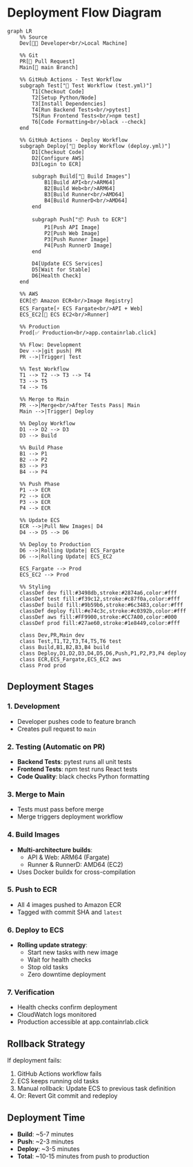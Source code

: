 # Deployment Flow Diagram

```mermaid
graph LR
    %% Source
    Dev[👨‍💻 Developer<br/>Local Machine]
    
    %% Git
    PR[📝 Pull Request]
    Main[🌳 main Branch]
    
    %% GitHub Actions - Test Workflow
    subgraph Test["🧪 Test Workflow (test.yml)"]
        T1[Checkout Code]
        T2[Setup Python/Node]
        T3[Install Dependencies]
        T4[Run Backend Tests<br/>pytest]
        T5[Run Frontend Tests<br/>npm test]
        T6[Code Formatting<br/>black --check]
    end
    
    %% GitHub Actions - Deploy Workflow
    subgraph Deploy["🚀 Deploy Workflow (deploy.yml)"]
        D1[Checkout Code]
        D2[Configure AWS]
        D3[Login to ECR]
        
        subgraph Build["🔨 Build Images"]
            B1[Build API<br/>ARM64]
            B2[Build Web<br/>ARM64]
            B3[Build Runner<br/>AMD64]
            B4[Build RunnerD<br/>AMD64]
        end
        
        subgraph Push["📦 Push to ECR"]
            P1[Push API Image]
            P2[Push Web Image]
            P3[Push Runner Image]
            P4[Push RunnerD Image]
        end
        
        D4[Update ECS Services]
        D5[Wait for Stable]
        D6[Health Check]
    end
    
    %% AWS
    ECR[📦 Amazon ECR<br/>Image Registry]
    ECS_Fargate[⚡ ECS Fargate<br/>API + Web]
    ECS_EC2[🔧 ECS EC2<br/>Runner]
    
    %% Production
    Prod[✅ Production<br/>app.containrlab.click]
    
    %% Flow: Development
    Dev -->|git push| PR
    PR -->|Trigger| Test
    
    %% Test Workflow
    T1 --> T2 --> T3 --> T4
    T3 --> T5
    T4 --> T6
    
    %% Merge to Main
    PR -->|Merge<br/>After Tests Pass| Main
    Main -->|Trigger| Deploy
    
    %% Deploy Workflow
    D1 --> D2 --> D3
    D3 --> Build
    
    %% Build Phase
    B1 --> P1
    B2 --> P2
    B3 --> P3
    B4 --> P4
    
    %% Push Phase
    P1 --> ECR
    P2 --> ECR
    P3 --> ECR
    P4 --> ECR
    
    %% Update ECS
    ECR -->|Pull New Images| D4
    D4 --> D5 --> D6
    
    %% Deploy to Production
    D6 -->|Rolling Update| ECS_Fargate
    D6 -->|Rolling Update| ECS_EC2
    
    ECS_Fargate --> Prod
    ECS_EC2 --> Prod
    
    %% Styling
    classDef dev fill:#3498db,stroke:#2874a6,color:#fff
    classDef test fill:#f39c12,stroke:#c87f0a,color:#fff
    classDef build fill:#9b59b6,stroke:#6c3483,color:#fff
    classDef deploy fill:#e74c3c,stroke:#c0392b,color:#fff
    classDef aws fill:#FF9900,stroke:#CC7A00,color:#000
    classDef prod fill:#27ae60,stroke:#1e8449,color:#fff
    
    class Dev,PR,Main dev
    class Test,T1,T2,T3,T4,T5,T6 test
    class Build,B1,B2,B3,B4 build
    class Deploy,D1,D2,D3,D4,D5,D6,Push,P1,P2,P3,P4 deploy
    class ECR,ECS_Fargate,ECS_EC2 aws
    class Prod prod
```

## Deployment Stages

### 1. Development
- Developer pushes code to feature branch
- Creates pull request to `main`

### 2. Testing (Automatic on PR)
- **Backend Tests**: pytest runs all unit tests
- **Frontend Tests**: npm test runs React tests
- **Code Quality**: black checks Python formatting

### 3. Merge to Main
- Tests must pass before merge
- Merge triggers deployment workflow

### 4. Build Images
- **Multi-architecture builds**:
  - API & Web: ARM64 (Fargate)
  - Runner & RunnerD: AMD64 (EC2)
- Uses Docker buildx for cross-compilation

### 5. Push to ECR
- All 4 images pushed to Amazon ECR
- Tagged with commit SHA and `latest`

### 6. Deploy to ECS
- **Rolling update strategy**:
  - Start new tasks with new image
  - Wait for health checks
  - Stop old tasks
  - Zero downtime deployment

### 7. Verification
- Health checks confirm deployment
- CloudWatch logs monitored
- Production accessible at app.containrlab.click

## Rollback Strategy

If deployment fails:
1. GitHub Actions workflow fails
2. ECS keeps running old tasks
3. Manual rollback: Update ECS to previous task definition
4. Or: Revert Git commit and redeploy

## Deployment Time

- **Build**: ~5-7 minutes
- **Push**: ~2-3 minutes
- **Deploy**: ~3-5 minutes
- **Total**: ~10-15 minutes from push to production
